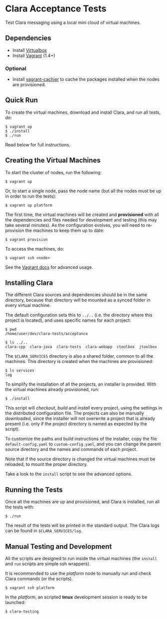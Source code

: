 # Clara Acceptance Tests

Test Clara messaging using a local mini cloud of virtual machines.

## Dependencies

- Install [Virtualbox](https://www.virtualbox.org/)
- Install [Vagrant](https://www.vagrantup.com/) (1.4+)

### Optional

- Install [vagrant-cachier](https://github.com/fgrehm/vagrant-cachier) to
  cache the packages installed when the nodes are provisioned.


## Quick Run

To create the virtual machines, download and install Clara, and run all tests,
do:

    $ vagrant up
    $ ./install
    $ ./run

Read below for full instructions.

## Creating the Virtual Machines

To start the cluster of nodes, run the following:

    $ vagrant up

Or, to start a single node, pass the node name (but all the nodes must be up
in order to run the tests):

    $ vagrant up platform

The first time, the virtual machines will be created and **provisioned** with
all the dependencies and files needed for development and testing (this may
take several minutes).
As the configuration evolves, you will need to re-provision the machines to
keep them up to date:

    $ vagrant provision

To access the machines, do:

    $ vagrant ssh <node>

See the [Vagrant docs][vd] for advanced usage.

[vd]: https://docs.vagrantup.com/v2/getting-started/index.html


## Installing Clara

The different Clara sources and dependencies should be in the same directory,
because that directory will be mounted as a synced folder in every virtual
machine.

The default configuration sets this to `../..` (i.e. the directory where this
project is located), and uses specific names for each project:

    $ pwd
    /home/user/dev/clara-tests/acceptance

    $ ls ../..
    clara-cpp  clara-java  clara-tests  clara-webapp  ctoolbox  jtoolbox

The `$CLARA_SERVICES` directory is also a shared folder, common to all the
machines. This directory is created when the machines are provisioned:

    $ ls services
    log

To simplify the installation of all the projects, an installer is provided.
With the virtual machines already provisioned, run:

    $ ./install

This script will _checkout_, _build_ and _install_ every project,
using the settings in the distributed configuration file.
The projects can also be manually downloaded,
since the installer will not overwrite a project that is already present
(i.e. only if the project directory is named as expected by the script).

To customize the paths and build instructions of the installer,
copy the file `default-config.yaml` to `custom-config.yaml`,
and you can change the parent source directory and the names and commands
of each project.

Note that if the source directory is changed the virtual machines must be
reloaded, to mount the proper directory.

Take a look to the `install` script to see the advanced options.


## Running the Tests

Once all the machines are up and provisioned, and Clara is installed,
run all the tests with:

    $ ./run

The result of the tests will be printed in the standard output.
The Clara logs can be found in `$CLARA_SERVICES/log`.


## Manual Testing and Development

All the scripts are designed to run inside the virtual machines (the
`install` and `run` scripts are simple ssh wrappers).

It is recommended to use the _platform_ node to manually run and check Clara
commands (or the scripts).

    $ vagrant ssh platform

In the _platform_, an scripted **tmux** development session is ready to be
launched:

    $ clara-testing

